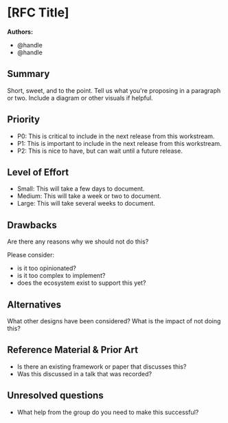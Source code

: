 # [RFC Title]

**Authors:**
* @handle
* @handle

## **Summary**
Short, sweet, and to the point. Tell us what you're proposing in a paragraph or two. Include a diagram or other visuals if helpful.

## **Priority**
* P0: This is critical to include in the next release from this workstream.
* P1: This is important to include in the next release from this workstream.
* P2: This is nice to have, but can wait until a future release.

## **Level of Effort**
* Small: This will take a few days to document.
* Medium: This will take a week or two to document.
* Large: This will take several weeks to document.

## **Drawbacks**
Are there any reasons why we should not do this?

Please consider:
* is it too opinionated?
* is it too complex to implement?
* does the ecosystem exist to support this yet?

## **Alternatives**
What other designs have been considered? What is the impact of not doing this?

## **Reference Material & Prior Art**
* Is there an existing framework or paper that discusses this?
* Was this discussed in a talk that was recorded?


## **Unresolved questions**
* What help from the group do you need to make this successful?



